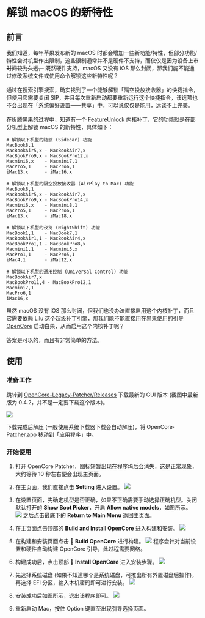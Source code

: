 # 解锁 macOS 的新特性

## 前言
我们知道，每年苹果发布新的 macOS 时都会增加一些新功能/特性，但部分功能/特性会对机型作出限制，这些限制通常并不是硬件不支持，~~而仅仅是因为设备上市时间较为久远，~~ 既然硬件支持，macOS 又没有 iOS 那么封闭，那我们能不能通过修改系统文件或使用命令解锁这些新特性呢？<br>
<br>
通过在搜索引擎搜索，确实找到了一个能够解锁「隔空投放接收器」的快捷指令，但使用它需要关闭 SIP，并且每次重新启动都要重新运行这个快捷指令，该选项也不会出现在「系统偏好设置——共享」中，可以说仅仅是能用，远谈不上完美。<br>
<br>
在折腾黑果的过程中，知道有一个 [FeatureUnlock](https://github.com/acidanthera/FeatureUnlock) 内核补丁，它的功能就是在部分机型上解锁 macOS 的新特性，具体如下：

```
# 解锁以下机型的随航 (Sidecar) 功能
MacBook8,1
MacBookAir5,x - MacBookAir7,x
MacBookPro9,x - MacBookPro12,x
Macmini6,x    - Macmini7,1
MacPro5,1     - MacPro6,1
iMac13,x      - iMac16,x

# 解锁以下机型的隔空投放接收器 (AirPlay to Mac) 功能
MacBook8,1
MacBookAir5,x - MacBookAir7,x
MacBookPro9,x - MacBookPro14,x
Macmini6,x    - Macmini8,1
MacPro5,1     - MacPro6,1
iMac13,x      - iMac18,x

# 解锁以下机型的夜览 (NightShift) 功能
MacBook1,1    - MacBook7,1
MacBookAir1,1 - MacBookAir4,x
MacBookPro1,1 - MacBookPro8,x
Macmini1,1    - Macmini5,x
MacPro1,1     - MacPro5,1
iMac4,1       - iMac12,x

# 解锁以下机型的通用控制 (Universal Control) 功能
MacBookAir7,x
MacBookPro11,4 - MacBookPro12,1
Macmini7,1
MacPro6,1
iMac16,x
```
虽然 macOS 没有 iOS 那么封闭，但我们也没办法直接启用这个内核补丁，而且它需要依赖 [Lilu](https://github.com/acidanthera/Lilu) 这个超级补丁引擎，那我们能不能直接用在黑果使用的引导 [OpenCore](https://github.com/acidanthera/OpenCorePkg) 启动白果，从而启用这个内核补丁呢？<br>
<br>
答案是可以的，而且有非常简单的方法。

## 使用
### 准备工作
跳转到  [OpenCore-Legacy-Patcher/Releases](https://github.com/dortania/OpenCore-Legacy-Patcher/releases) 下载最新的 GUI 版本 (截图中最新版为 0.4.2，并不是一定要下载这个版本)。

![](https://raw.githubusercontent.com/GeQ1an/Special-Guide/master/Images/OpenCore-Legacy-Patcher/Download_OCLP.png)

下载完成后解压 (一般使用系统下载器下载会自动解压)，将 OpenCore-Patcher.app 移动到「应用程序」中。

### 开始使用
1. 打开 OpenCore Patcher，图标短暂出现在程序坞后会消失，这是正常现象，大约等待 10 秒左右便会出现主页面。

2. 在主页面，我们直接点击 **Setting** 进入设置。
![](https://raw.githubusercontent.com/GeQ1an/Special-Guide/master/Images/OpenCore-Legacy-Patcher/OCLP_Home_1.png)

3. 在设置页面，先确定机型是否正确，如果不正确需要手动选择正确机型。关闭默认打开的 **Show Boot Picker**，开启 **Allow native models**，如图所示。
![](https://raw.githubusercontent.com/GeQ1an/Special-Guide/master/Images/OpenCore-Legacy-Patcher/OCLP_Settings.png)
之后点击最底下的 **Return to Main Menu** 返回主页面。

4. 在主页面点击顶部的 **Build and Install OpenCore** 进入构建和安装。
![](https://raw.githubusercontent.com/GeQ1an/Special-Guide/master/Images/OpenCore-Legacy-Patcher/OCLP_Home_2.png)

5. 在构建和安装页面点击 **🔨 Build OpenCore** 进行构建。
![](https://raw.githubusercontent.com/GeQ1an/Special-Guide/master/Images/OpenCore-Legacy-Patcher/OCLP_Build_1.png)
程序会针对当前设置和硬件自动构建 OpenCore 引导，此过程需要网络。

6. 构建成功后，点击顶部 **🔩 Install OpenCore** 进入安装步骤。
![](https://raw.githubusercontent.com/GeQ1an/Special-Guide/master/Images/OpenCore-Legacy-Patcher/OCLP_Build_2.png)

7. 先选择系统磁盘 (如果不知道哪个是系统磁盘，可推出所有外置磁盘后操作)，再选择 EFI 分区，输入本机密码即可进行安装。
![](https://raw.githubusercontent.com/GeQ1an/Special-Guide/master/Images/OpenCore-Legacy-Patcher/OCLP_Install.png)

8. 安装成功后如图所示，退出该程序即可。
![](https://raw.githubusercontent.com/GeQ1an/Special-Guide/master/Images/OpenCore-Legacy-Patcher/OCLP_Done.png)

9. 重新启动 Mac，按住 Option 键直至出现引导选择页面。
